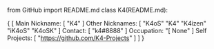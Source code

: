 from GitHub import README.md
class K4(README.md):

{
[
Main Nickname: [ "K4" ]
Other Nicknames:
[
            "K4oS"
            "K4"
            "K4izen"
            "iK4oS"
            "K4oSK"
]
Contact: [ "k4#8888" ]
Occupation: "[ None" ]
Self Projects: [ "https://github.com/K4-Projects" ]
]
}
